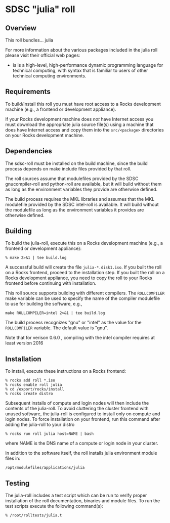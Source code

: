 # SDSC "julia" roll


## Overview

This roll bundles... julia 

For more information about the various packages included in the julia roll please visit their official web pages:

- <a href="http://julialang.org" target="_blank"></a> is is a high-level, high-performance dynamic programming language for technical computing, with syntax that is familiar to users of other technical computing environments.


## Requirements

To build/install this roll you must have root access to a Rocks development
machine (e.g., a frontend or development appliance).

If your Rocks development machine does *not* have Internet access you must
download the appropriate julia source file(s) using a machine that does
have Internet access and copy them into the `src/<package>` directories on your
Rocks development machine.


## Dependencies

The sdsc-roll must be installed on the build machine, since the build process
depends on make include files provided by that roll.

The roll sources assume that modulefiles provided by the SDSC gnucompiler-roll
and python-roll are available, but it will build without them as long as the
environment variables they provide are otherwise defined.

The build process requires the MKL libraries and assumes that the MKL
modulefile provided by the SDSC intel-roll is available.  It will build without
the modulefile as long as the environment variables it provides are otherwise
defined.


## Building

To build the julia-roll, execute this on a Rocks development
machine (e.g., a frontend or development appliance):

```shell
% make 2>&1 | tee build.log
```

A successful build will create the file `julia-*.disk1.iso`.  If you built
the roll on a Rocks frontend, proceed to the installation step. If you built the
roll on a Rocks development appliance, you need to copy the roll to your Rocks
frontend before continuing with installation.

This roll source supports building with different compilers.
The `ROLLCOMPILER` make variable can be used to
specify the name of the compiler modulefile to use for building the
software, e.g.,

```shell
make ROLLCOMPILER=intel 2>&1 | tee build.log
```

The build process recognizes "gnu" or "intel" as the value for the
`ROLLCOMPILER` variable.  The default value is "gnu".

Note that for verison 0.6.0 , compiling with the intel compiler requires at least version 2016


## Installation

To install, execute these instructions on a Rocks frontend:

```shell
% rocks add roll *.iso
% rocks enable roll julia
% cd /export/rocks/install
% rocks create distro
```

Subsequent installs of compute and login nodes will then include the contents
of the julia-roll.  To avoid cluttering the cluster frontend with unused
software, the julia-roll is configured to install only on compute and
login nodes. To force installation on your frontend, run this command after
adding the julia-roll to your distro

```shell
% rocks run roll julia host=NAME | bash
```

where NAME is the DNS name of a compute or login node in your cluster.

In addition to the software itself, the roll installs julia environment
module files in:

```shell
/opt/modulefiles/applications/julia
```


## Testing

The julia-roll includes a test script which can be run to verify proper
installation of the roll documentation, binaries and module files. To
run the test scripts execute the following command(s):

```shell
% /root/rolltests/julia.t 
```
